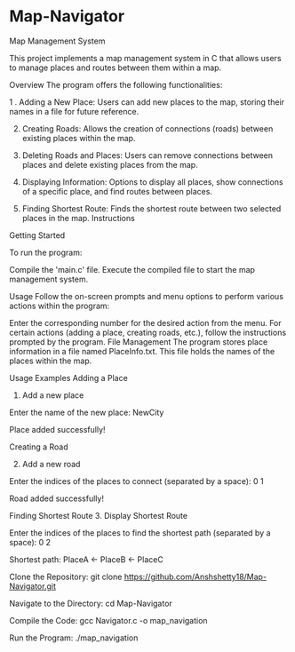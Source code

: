 # Map-Navigator
Map Management System

This project implements a map management system in C that allows users to manage places and routes between them within a map.

Overview
The program offers the following functionalities:

1 . Adding a New Place: Users can add new places to the map, storing their names in a file for future reference.

2. Creating Roads: Allows the creation of connections (roads) between existing places within the map.

3. Deleting Roads and Places: Users can remove connections between places and delete existing places from the map.

4. Displaying Information: Options to display all places, show connections of a specific place, and find routes between places.

5. Finding Shortest Route: Finds the shortest route between two selected places in the map.
Instructions

Getting Started

To run the program:

Compile the 'main.c' file.
Execute the compiled file to start the map management system.

Usage
Follow the on-screen prompts and menu options to perform various actions within the program:

Enter the corresponding number for the desired action from the menu.
For certain actions (adding a place, creating roads, etc.), follow the instructions prompted by the program.
File Management
The program stores place information in a file named PlaceInfo.txt. This file holds the names of the places within the map.

Usage Examples
Adding a Place
1. Add a new place

Enter the name of the new place: NewCity

Place added successfully!

Creating a Road

2. Add a new road

Enter the indices of the places to connect (separated by a space): 0 1

Road added successfully!

Finding Shortest Route
3. Display Shortest Route

Enter the indices of the places to find the shortest path (separated by a space): 0 2

Shortest path: PlaceA <- PlaceB <- PlaceC

Clone the Repository: git clone https://github.com/Anshshetty18/Map-Navigator.git

Navigate to the Directory: cd Map-Navigator

Compile the Code: gcc Navigator.c -o map_navigation

Run the Program: ./map_navigation
